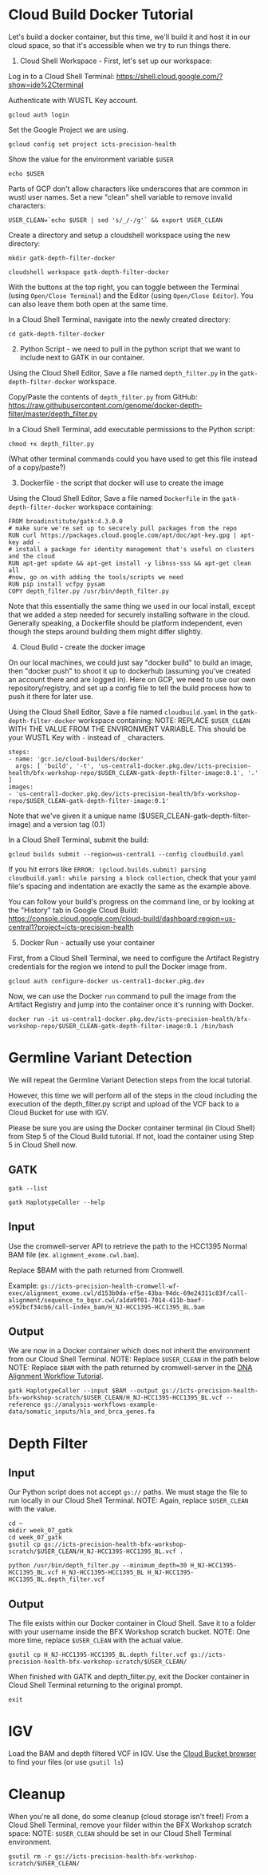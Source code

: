 # Cloud Build Docker Tutorial

Let's build a docker container, but this time, we'll build it and host it in our cloud space, so that it's accessible when we try to run things there. 

1. Cloud Shell Workspace - First, let's set up our workspace:

Log in to a Cloud Shell Terminal: https://shell.cloud.google.com/?show=ide%2Cterminal

Authenticate with WUSTL Key account.
```
gcloud auth login
```

Set the Google Project we are using.
```
gcloud config set project icts-precision-health
```

Show the value for the environment variable `$USER`
```
echo $USER
```

Parts of GCP don't allow characters like underscores that are common in wustl user names. Set a new "clean" shell variable to remove invalid characters:
```
USER_CLEAN=`echo $USER | sed 's/_/-/g'` && export USER_CLEAN
```

Create a directory and setup a cloudshell workspace using the new directory:
```
mkdir gatk-depth-filter-docker
```

```
cloudshell workspace gatk-depth-filter-docker
```
With the buttons at the top right, you can toggle between the Terminal (using `Open/Close Terminal`) and the Editor (using `Open/Close Editor`). You can also leave them both open at the same time.

In a Cloud Shell Terminal, navigate into the newly created directory:
```
cd gatk-depth-filter-docker
``` 

2. Python Script - we need to pull in the python script that we want to include next to GATK in our container.

Using the Cloud Shell Editor, Save a file named `depth_filter.py` in the `gatk-depth-filter-docker` workspace. 

Copy/Paste the contents of `depth_filter.py` from GitHub:
https://raw.githubusercontent.com/genome/docker-depth-filter/master/depth_filter.py

In a Cloud Shell Terminal, add executable permissions to the Python script:
```
chmod +x depth_filter.py
```

(What other terminal commands could you have used to get this file instead of a copy/paste?)

3. Dockerfile - the script that docker will use to create the image

Using the Cloud Shell Editor, Save a file named `Dockerfile` in the `gatk-depth-filter-docker` workspace containing:
```
FROM broadinstitute/gatk:4.3.0.0
# make sure we're set up to securely pull packages from the repo
RUN curl https://packages.cloud.google.com/apt/doc/apt-key.gpg | apt-key add -
# install a package for identity management that's useful on clusters and the cloud
RUN apt-get update && apt-get install -y libnss-sss && apt-get clean all
#now, go on with adding the tools/scripts we need
RUN pip install vcfpy pysam
COPY depth_filter.py /usr/bin/depth_filter.py
```

Note that this essentially the same thing we used in our local install, except that we added a step needed for securely installing software in the cloud.  Generally speaking, a Dockerfile should be platform independent, even though the steps around building them might differ slightly.

4. Cloud Build - create the docker image

On our local machines, we could just say "docker build" to build an image, then "docker push" to shoot it up to dockerhub (assuming you've created an account there and are logged in).  Here on GCP, we need to use our own repository/registry, and set up a config file to tell the build process how to push it there for later use.

Using the Cloud Shell Editor, Save a file named `cloudbuild.yaml` in the `gatk-depth-filter-docker` workspace containing:
NOTE: REPLACE `$USER_CLEAN` WITH THE VALUE FROM THE ENVIRONMENT VARIABLE. This should be your WUSTL Key with `-` instead of `_` characters.
```
steps:
- name: 'gcr.io/cloud-builders/docker'
  args: [ 'build', '-t', 'us-central1-docker.pkg.dev/icts-precision-health/bfx-workshop-repo/$USER_CLEAN-gatk-depth-filter-image:0.1', '.' ]
images:
- 'us-central1-docker.pkg.dev/icts-precision-health/bfx-workshop-repo/$USER_CLEAN-gatk-depth-filter-image:0.1'
```
Note that we've given it a unique name ($USER_CLEAN-gatk-depth-filter-image) and a version tag (0.1)

In a Cloud Shell Terminal, submit the build:
```
gcloud builds submit --region=us-central1 --config cloudbuild.yaml
```

If you hit errors like `ERROR: (gcloud.builds.submit) parsing cloudbuild.yaml: while parsing a block collection`, check that your yaml file's spacing and indentation are exactly the same as the example above. 

You can follow your build's progress on the command line, or by looking at the "History" tab in Google Cloud Build: https://console.cloud.google.com/cloud-build/dashboard;region=us-central1?project=icts-precision-health

5. Docker Run - actually use your container

First, from a Cloud Shell Terminal, we need to configure the Artifact Registry credentials for the region we intend to pull the Docker image from.
```
gcloud auth configure-docker us-central1-docker.pkg.dev
```

Now, we can use the Docker `run` command to pull the image from the Artifact Registry and jump into the container once it's running with Docker.
```
docker run -it us-central1-docker.pkg.dev/icts-precision-health/bfx-workshop-repo/$USER_CLEAN-gatk-depth-filter-image:0.1 /bin/bash
```

# Germline Variant Detection
We will repeat the Germline Variant Detection steps from the local tutorial. 

However, this time we will perform all of the steps in the cloud including the execution of the depth_filter.py script and upload of the VCF back to a Cloud Bucket for use with IGV.

Please be sure you are using the Docker container terminal (in Cloud Shell) from Step 5 of the Cloud Build tutorial. If not, load the container using Step 5 in Cloud Shell now.

## GATK

```
gatk --list
```

```
gatk HaplotypeCaller --help
```
## Input
Use the cromwell-server API to retrieve the path to the HCC1395 Normal BAM file (ex. `alignment_exome.cwl.bam`).

Replace $BAM with the path returned from Cromwell. 

Example: `gs://icts-precision-health-cromwell-wf-exec/alignment_exome.cwl/d153b0da-ef5e-43ba-94dc-69e24311c83f/call-alignment/sequence_to_bqsr.cwl/a1da9f01-7014-411b-baef-e592bcf34cb6/call-index_bam/H_NJ-HCC1395-HCC1395_BL.bam`

## Output
We are now in a Docker container which does not inherit the environment from our Cloud Shell Terminal.
NOTE: Replace `$USER_CLEAN` in the path below
NOTE: Replace `$BAM` with the path returned by cromwell-server in the [DNA Alignment Workflow Tutorial](../week_06/bfx_workshop_06_alignment.md). 
```
gatk HaplotypeCaller --input $BAM --output gs://icts-precision-health-bfx-workshop-scratch/$USER_CLEAN/H_NJ-HCC1395-HCC1395_BL.vcf --reference gs://analysis-workflows-example-data/somatic_inputs/hla_and_brca_genes.fa
```
# Depth Filter

## Input

Our Python script does not accept `gs://` paths. We must stage the file to run locally in our Cloud Shell Terminal.
NOTE: Again, replace `$USER_CLEAN` with the value.
```
cd ~
mkdir week_07_gatk
cd week_07_gatk
gsutil cp gs://icts-precision-health-bfx-workshop-scratch/$USER_CLEAN/H_NJ-HCC1395-HCC1395_BL.vcf .
```

```
python /usr/bin/depth_filter.py --minimum_depth=30 H_NJ-HCC1395-HCC1395_BL.vcf H_NJ-HCC1395-HCC1395_BL H_NJ-HCC1395-HCC1395_BL.depth_filter.vcf
```

## Output

The file exists within our Docker container in Cloud Shell. Save it to a folder with your username inside the BFX Workshop scratch bucket.
NOTE: One more time, replace `$USER_CLEAN` with the actual value.
```
gsutil cp H_NJ-HCC1395-HCC1395_BL.depth_filter.vcf gs://icts-precision-health-bfx-workshop-scratch/$USER_CLEAN/
```

When finished with GATK and depth_filter.py, exit the Docker container in Cloud Shell Terminal returning to the original prompt.
```
exit
```

# IGV

Load the BAM and depth filtered VCF in IGV. Use the [Cloud Bucket browser](https://console.cloud.google.com/storage/browser?project=icts-precision-health) to find your files (or use `gsutil ls`) 

# Cleanup

When you're all done, do some cleanup (cloud storage isn't free!) From a Cloud Shell Terminal, remove your filder within the BFX Workshop scratch space:
NOTE: `$USER_CLEAN` should be set in our Cloud Shell Terminal environment.
```
gsutil rm -r gs://icts-precision-health-bfx-workshop-scratch/$USER_CLEAN/
```
